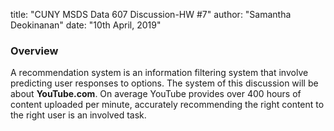 title: "CUNY MSDS Data 607 Discussion-HW #7"
author: "Samantha Deokinanan"
date: "10th April, 2019"

### Overview
A recommendation system is an information filtering system that involve predicting user responses to options. The system of this discussion will be about **YouTube.com**. On average YouTube provides over 400 hours of content uploaded per minute, accurately recommending the right content to the right user is an involved task.
